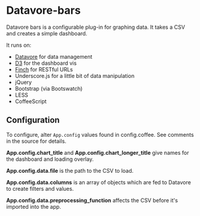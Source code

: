 
# Datavore-bars

Datavore bars is a configurable plug-in for graphing data. It takes a CSV and creates a simple dashboard.

It runs on:

- [Datavore](http://vis.stanford.edu/projects/datavore/) for data management
- [D3](d3js.org) for the dashboard vis
- [Finch](http://stoodder.github.com/finchjs) for RESTful URLs
- Underscore.js for a little bit of data manipulation
- jQuery
- Bootstrap (via Bootswatch)
- LESS
- CoffeeScript

## Configuration

To configure, alter `App.config` values found in config.coffee. See comments in the source for details.

__App.config.chart_title__ and __App.config.chart_longer_title__ give names for the dashboard and loading overlay.

__App.config.data.file__ is the path to the CSV to load. 

__App.config.data.columns__ is an array of objects which are fed to Datavore to create filters and values.

__App.config.data.preprocessing_function__ affects the CSV before it's imported into the app.